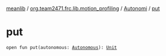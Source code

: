 [meanlib](../../index.md) / [org.team2471.frc.lib.motion_profiling](../index.md) / [Autonomi](index.md) / [put](./put.md)

# put

`open fun put(autonomous: `[`Autonomous`](../-autonomous/index.md)`): `[`Unit`](https://kotlinlang.org/api/latest/jvm/stdlib/kotlin/-unit/index.html)
